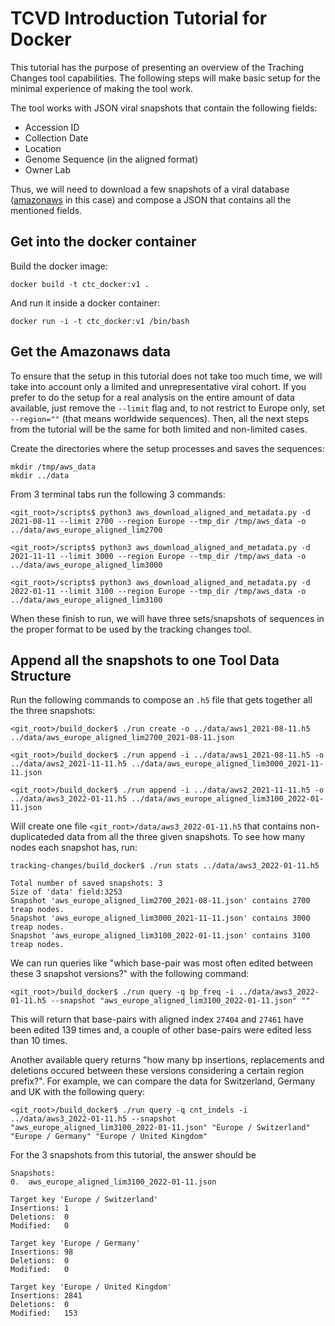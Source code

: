 # TCVD Introduction Tutorial for Docker

This tutorial has the purpose of presenting an overview of the Traching Changes tool capabilities. The following steps will make basic setup for the minimal experience of making the tool work.

The tool works with JSON viral snapshots that contain the following fields:

- Accession ID
- Collection Date
- Location
- Genome Sequence (in the aligned format)
- Owner Lab

Thus, we will need to download a few snapshots of a viral database ([amazonaws](https://nextstrain-data.s3.amazonaws.com) in this case) and compose a JSON that contains all the mentioned fields.  

## Get into the docker container

Build the docker image:
```
docker build -t ctc_docker:v1 .
```

And run it inside a docker container:
```
docker run -i -t ctc_docker:v1 /bin/bash
```

## Get the Amazonaws data

To ensure that the setup in this tutorial does not take too much time, we will take into account only a limited and unrepresentative viral cohort. If you prefer to do the setup for a real analysis on the entire amount of data available, just remove the `--limit` flag and, to not restrict to Europe only, set `--region=""` (that means worldwide sequences). Then, all the next steps from the tutorial will be the same for both limited and non-limited cases. 

Create the directories where the setup processes and saves the sequences:

```
mkdir /tmp/aws_data
mkdir ../data
```

From 3 terminal tabs run the following 3 commands:

```
<git_root>/scripts$ python3 aws_download_aligned_and_metadata.py -d 2021-08-11 --limit 2700 --region Europe --tmp_dir /tmp/aws_data -o ../data/aws_europe_aligned_lim2700

<git_root>/scripts$ python3 aws_download_aligned_and_metadata.py -d 2021-11-11 --limit 3000 --region Europe --tmp_dir /tmp/aws_data -o ../data/aws_europe_aligned_lim3000

<git_root>/scripts$ python3 aws_download_aligned_and_metadata.py -d 2022-01-11 --limit 3100 --region Europe --tmp_dir /tmp/aws_data -o ../data/aws_europe_aligned_lim3100
```

When these finish to run, we will have three sets/snapshots of sequences in the proper format to be used by the tracking changes tool.

## Append all the snapshots to one Tool Data Structure

Run the following commands to compose an `.h5` file that gets together all the three snapshots:

```
<git_root>/build_docker$ ./run create -o ../data/aws1_2021-08-11.h5 ../data/aws_europe_aligned_lim2700_2021-08-11.json

<git_root>/build_docker$ ./run append -i ../data/aws1_2021-08-11.h5 -o ../data/aws2_2021-11-11.h5 ../data/aws_europe_aligned_lim3000_2021-11-11.json

<git_root>/build_docker$ ./run append -i ../data/aws2_2021-11-11.h5 -o ../data/aws3_2022-01-11.h5 ../data/aws_europe_aligned_lim3100_2022-01-11.json
```

Will create one file `<git_root>/data/aws3_2022-01-11.h5` that contains non-duplicateded data from all the three given snapshots. To see how many nodes each snapshot has, run:

```
tracking-changes/build_docker$ ./run stats ../data/aws3_2022-01-11.h5 

Total number of saved snapshots: 3
Size of 'data' field:3253
Snapshot 'aws_europe_aligned_lim2700_2021-08-11.json' contains 2700 treap nodes.
Snapshot 'aws_europe_aligned_lim3000_2021-11-11.json' contains 3000 treap nodes.
Snapshot 'aws_europe_aligned_lim3100_2022-01-11.json' contains 3100 treap nodes.
```

We can run queries like "which base-pair was most often edited between these 3 snapshot versions?" with the following command:

```
<git_root>/build_docker$ ./run query -q bp_freq -i ../data/aws3_2022-01-11.h5 --snapshot "aws_europe_aligned_lim3100_2022-01-11.json" ""
```

This will return that base-pairs with aligned index `27404` and `27461` have been edited 139 times and, a couple of other base-pairs were edited less than 10 times.

Another available query returns "how many bp insertions, replacements and deletions occured between these versions considering a certain region prefix?". For example, we can compare the data for Switzerland, Germany and UK with the following query:

```
<git_root>/build_docker$ ./run query -q cnt_indels -i ../data/aws3_2022-01-11.h5 --snapshot "aws_europe_aligned_lim3100_2022-01-11.json" "Europe / Switzerland" "Europe / Germany" "Europe / United Kingdom"
```

For the 3 snapshots from this tutorial, the answer should be

```
Snapshots:
0.	aws_europe_aligned_lim3100_2022-01-11.json

Target key 'Europe / Switzerland'
Insertions:	1	
Deletions:	0	
Modified:	0	

Target key 'Europe / Germany'
Insertions:	98	
Deletions:	0	
Modified:	0	

Target key 'Europe / United Kingdom'
Insertions:	2841	
Deletions:	0	
Modified:	153
```
